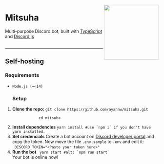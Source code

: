 <img
    height="180px"
    src="https://images-wixmp-ed30a86b8c4ca887773594c2.wixmp.com/f/22f499f6-422d-40fe-b8b2-22ddf89636f2/darjnr7-c8c951b8-ac39-4ebb-9984-c0556e8be7a4.jpg/v1/fill/w_774,h_1033,q_70,strp/mitsuha_miyamizu__from_kimi_no_na_wa__by_sprimz_darjnr7-pre.jpg?token=eyJ0eXAiOiJKV1QiLCJhbGciOiJIUzI1NiJ9.eyJzdWIiOiJ1cm46YXBwOiIsImlzcyI6InVybjphcHA6Iiwib2JqIjpbW3siaGVpZ2h0IjoiPD0xMzY2IiwicGF0aCI6IlwvZlwvMjJmNDk5ZjYtNDIyZC00MGZlLWI4YjItMjJkZGY4OTYzNmYyXC9kYXJqbnI3LWM4Yzk1MWI4LWFjMzktNGViYi05OTg0LWMwNTU2ZThiZTdhNC5qcGciLCJ3aWR0aCI6Ijw9MTAyNCJ9XV0sImF1ZCI6WyJ1cm46c2VydmljZTppbWFnZS5vcGVyYXRpb25zIl19.h0pjgDEXNphW1JIg0us-ssXWQn-cYrxv-vXD_FB0lvM"
    align="right"
/>
<h1 id="Mitsuha">Mitsuha</h1>

<div>
    Multi-purpose Discord bot, built with
    <a href="https://typescriptlang.org/">TypeScript</a> and
    <a href="https://discord.js.org/">Discord.js</a>
</div>
<br />
<hr />

<h2 id="self-hosting">Self-hosting</h2>
<h3 id="requirements">Requirements</h3>
<ul>
    <li><code>Node.js (=&lt;14)</code></li>
</ul>
<ol>
    <h3 id="setup">Setup</h3>
    <li>
        <b>Clone the repo:</b>
        <code
            >git clone https://github.com/ayannw/mitsuha.git <br />
            cd mitsuha
        </code>
    </li>
    <li>
        <b>Install dependencies</b>
        <code>yarn install #use `npm i` if you don't have yarn installed.</code>
    </li>
    <li>
        <b>Set credencials</b>
        Create a bot account on
        <a href="https://discord.com/developers/">Discord developer portal</a>
        and copy the token. Now move the file <code>.env.sample</code> to
        <code>.env</code> and edit it: <br />
        <code> DISCORD_TOKEN="&lt;Paste your token here&gt;" </code>
    </li>
    <li>
        <b>Run the bot</b>
        <code> yarn start #alt: `npm run start` </code> <br />
        Your bot is online now!
    </li>
</ol>
